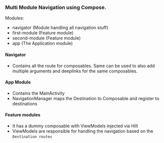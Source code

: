 ### Multi Module Navigation using Compose.

Modules: 
- navigator (Module handling all navigation stuff)
- first-module (Feature module)
- second-module (Feature module)
- app (The Application module)

#### Navigator
- Contains all the route for composables. Same can be used to also add multiple arguments and deeplinks for the same composables.

#### App Module
- Contains the MainActivity
- NavigationManager maps the Destination to Composable and register to destinations

#### Feature modules
- It has a dummy composable with ViewModels injected via Hilt
- ViewModels are responsible for handling the navigation based on the `Destination routes`
